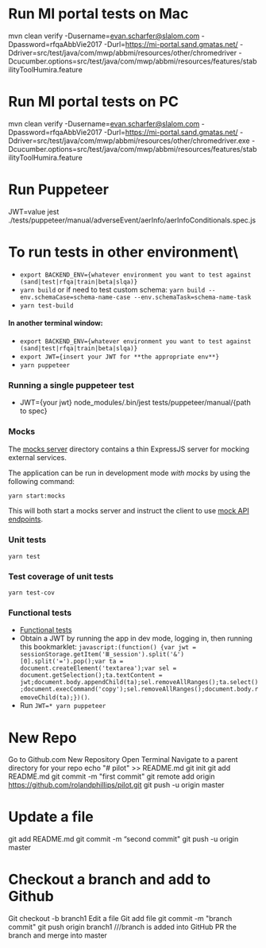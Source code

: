 # Run MI portal tests on Mac
mvn clean verify -Dusername=evan.scharfer@slalom.com -Dpassword=rfqaAbbVie2017 -Durl=https://mi-portal.sand.gmatas.net/ -Ddriver=src/test/java/com/mwp/abbmi/resources/other/chromedriver -Dcucumber.options=src/test/java/com/mwp/abbmi/resources/features/stabilityToolHumira.feature

# Run MI portal tests on PC
mvn clean verify -Dusername=evan.scharfer@slalom.com -Dpassword=rfqaAbbVie2017 -Durl=https://mi-portal.sand.gmatas.net/ -Ddriver=src/test/java/com/mwp/abbmi/resources/other/chromedriver.exe -Dcucumber.options=src/test/java/com/mwp/abbmi/resources/features/stabilityToolHumira.feature

# Run Puppeteer
JWT=value jest ./tests/puppeteer/manual/adverseEvent/aerInfo/aerInfoConditionals.spec.js

# To run tests in other environment\

* `export BACKEND_ENV={whatever environment you want to test against (sand|test|rfqa|train|beta|slqa)}`
* `yarn build` or if need to test custom schema: `yarn build --env.schemaCase=schema-name-case --env.schemaTask=schema-name-task`
* `yarn test-build`

#### In another terminal window:

* `export BACKEND_ENV={whatever environment you want to test against (sand|test|rfqa|train|beta|slqa)}`
* `export JWT={insert your JWT for **the appropriate env**}`
* `yarn puppeteer`

### Running a single puppeteer test 
* JWT={your jwt} node_modules/.bin/jest tests/puppeteer/manual/{path to spec}

### Mocks

The [mocks server](./mocks/server) directory contains a thin ExpressJS server for mocking external services.

The application can be run in development mode _with mocks_ by using the following command:

```bash
yarn start:mocks
```

This will both start a mocks server and instruct the client to use [mock API endpoints](./src/config/values.js#L6).

### Unit tests

`yarn test`

### Test coverage of unit tests

`yarn test-cov`

### Functional tests

* [Functional tests](./tests/puppeteer/README.md)
* Obtain a JWT by running the app in dev mode, logging in,
  then running this bookmarklet:
  `javascript:(function() {var jwt = sessionStorage.getItem('Ⅲ_session').split('&')[0].split('=').pop();var ta = document.createElement('textarea');var sel = document.getSelection();ta.textContent = jwt;document.body.appendChild(ta);sel.removeAllRanges();ta.select();document.execCommand('copy');sel.removeAllRanges();document.body.removeChild(ta);})()`.
* Run `JWT=* yarn puppeteer`

# New Repo

Go to Github.com
New Repository
Open Terminal
Navigate to a parent directory for your repo
echo "# pilot" >> README.md
git init
git add README.md
git commit -m "first commit"
git remote add origin https://github.com/rolandphillips/pilot.git
git push -u origin master

# Update a file
git add README.md
git commit -m “second commit"
git push -u origin master

# Checkout a branch and add to Github
Git checkout -b branch1
Edit a file
Git add file
git commit -m "branch commit"
git push origin branch1    ///branch is added into GitHub
PR the branch and merge into master